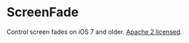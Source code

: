# ScreenFade

Control screen fades on iOS 7 and older. [Apache 2 licensed](https://www.apache.org/licenses/LICENSE-2.0.html).
